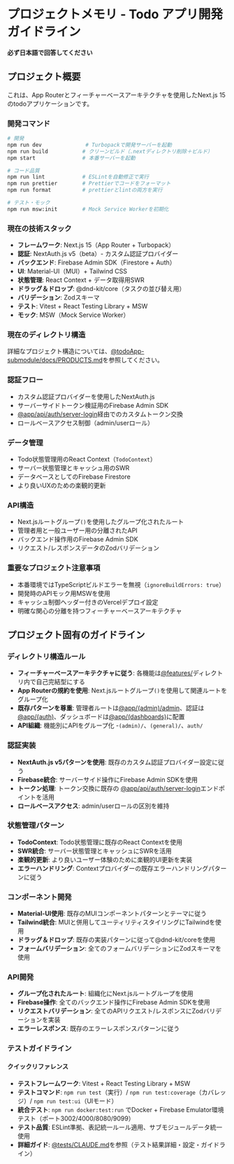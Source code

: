 # プロジェクトメモリ - Todo アプリ開発ガイドライン

**必ず日本語で回答してください**

## プロジェクト概要

これは、App Routerとフィーチャーベースアーキテクチャを使用したNext.js 15のtodoアプリケーションです。

### 開発コマンド

```bash
# 開発
npm run dev              # Turbopackで開発サーバーを起動
npm run build           # クリーンビルド（.nextディレクトリ削除＋ビルド）
npm start               # 本番サーバーを起動

# コード品質
npm run lint            # ESLintを自動修正で実行
npm run prettier        # Prettierでコードをフォーマット
npm run format          # prettierとlintの両方を実行

# テスト・モック
npm run msw:init        # Mock Service Workerを初期化
```

### 現在の技術スタック

- **フレームワーク**: Next.js 15（App Router + Turbopack）
- **認証**: NextAuth.js v5（beta）- カスタム認証プロバイダー
- **バックエンド**: Firebase Admin SDK（Firestore + Auth）
- **UI**: Material-UI（MUI）+ Tailwind CSS
- **状態管理**: React Context + データ取得用SWR
- **ドラッグ＆ドロップ**: @dnd-kit/core（タスクの並び替え用）
- **バリデーション**: Zodスキーマ
- **テスト**: Vitest + React Testing Library + MSW
- **モック**: MSW（Mock Service Worker）

### 現在のディレクトリ構造

詳細なプロジェクト構造については、[@todoApp-submodule/docs/PRODUCTS.md](todoApp-submodule/docs/PRODUCTS.md#プロジェクト構造)を参照してください。

### 認証フロー

- カスタム認証プロバイダーを使用したNextAuth.js
- サーバーサイドトークン検証用のFirebase Admin SDK
- [@app/api/auth/server-login](/app/api/auth/server-login)経由でのカスタムトークン交換
- ロールベースアクセス制御（admin/userロール）

### データ管理

- Todo状態管理用のReact Context（`TodoContext`）
- サーバー状態管理とキャッシュ用のSWR
- データベースとしてのFirebase Firestore
- より良いUXのための楽観的更新

### API構造

- Next.jsルートグループ`()`を使用したグループ化されたルート
- 管理者用と一般ユーザー用の分離されたAPI
- バックエンド操作用のFirebase Admin SDK
- リクエスト/レスポンスデータのZodバリデーション

### 重要なプロジェクト注意事項

- 本番環境ではTypeScriptビルドエラーを無視（`ignoreBuildErrors: true`）
- 開発時のAPIモック用MSWを使用
- キャッシュ制御ヘッダー付きのVercelデプロイ設定
- 明確な関心の分離を持つフィーチャーベースアーキテクチャ

## プロジェクト固有のガイドライン

### ディレクトリ構造ルール

- **フィーチャーベースアーキテクチャに従う**: 各機能は[@features/](/features/)ディレクトリ内で自己完結型にする
- **App Routerの規約を使用**: Next.jsルートグループ`()`を使用して関連ルートをグループ化
- **既存パターンを尊重**: 管理者ルートは[@app/(admin)/admin](</app/(admin)/admin>)、認証は[@app/(auth)](</app/(auth)>)、ダッシュボードは[@app/(dashboards)](</app/(dashboards)>)に配置
- **API組織**: 機能別にAPIをグループ化 -`(admin)/`、`(general)/`、`auth/`

### 認証実装

- **NextAuth.js v5パターンを使用**: 既存のカスタム認証プロバイダー設定に従う
- **Firebase統合**: サーバーサイド操作にFirebase Admin SDKを使用
- **トークン処理**: トークン交換に既存の [@app/api/auth/server-login](/app/api/auth/server-login)エンドポイントを活用
- **ロールベースアクセス**: admin/userロールの区別を維持

### 状態管理パターン

- **TodoContext**: Todo状態管理に既存のReact Contextを使用
- **SWR統合**: サーバー状態管理とキャッシュにSWRを活用
- **楽観的更新**: より良いユーザー体験のために楽観的UI更新を実装
- **エラーハンドリング**: Contextプロバイダーの既存エラーハンドリングパターンに従う

### コンポーネント開発

- **Material-UI使用**: 既存のMUIコンポーネントパターンとテーマに従う
- **Tailwind統合**: MUIと併用してユーティリティスタイリングにTailwindを使用
- **ドラッグ＆ドロップ**: 既存の実装パターンに従って@dnd-kit/coreを使用
- **フォームバリデーション**: 全てのフォームバリデーションにZodスキーマを使用

### API開発

- **グループ化されたルート**: 組織化にNext.jsルートグループを使用
- **Firebase操作**: 全てのバックエンド操作にFirebase Admin SDKを使用
- **リクエストバリデーション**: 全てのAPIリクエスト/レスポンスにZodバリデーションを実装
- **エラーレスポンス**: 既存のエラーレスポンスパターンに従う

### テストガイドライン

#### クイックリファレンス

- **テストフレームワーク**: Vitest + React Testing Library + MSW
- **テストコマンド**: `npm run test`（実行）/ `npm run test:coverage`（カバレッジ）/ `npm run test:ui`（UIモード）
- **統合テスト**: `npm run docker:test:run` でDocker + Firebase Emulator環境テスト（ポート3002/4000/8080/9099）
- **テスト品質**: ESLint準拠、表記統一ルール適用、サブモジュールデータ統一使用
- **詳細ガイド**: [@tests/CLAUDE.md](tests/CLAUDE.md)を参照（テスト結果詳細・設定・ガイドライン）

